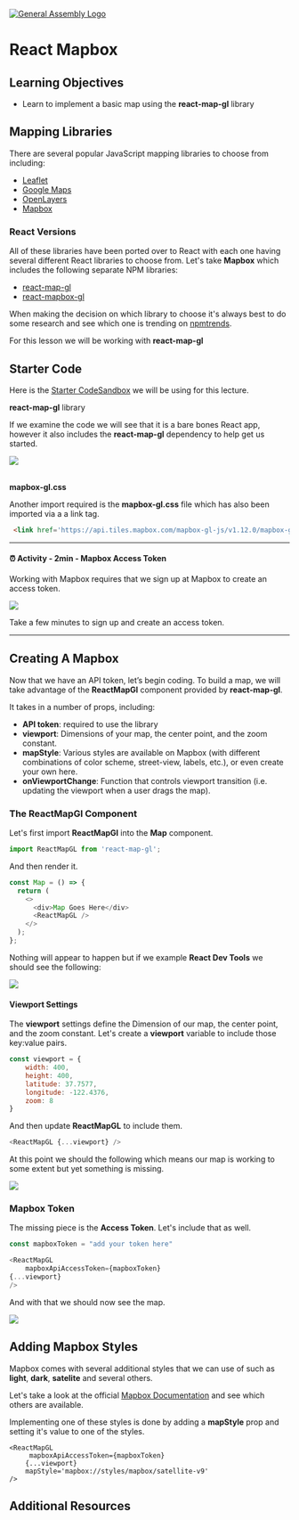 [![General Assembly Logo](https://camo.githubusercontent.com/1a91b05b8f4d44b5bbfb83abac2b0996d8e26c92/687474703a2f2f692e696d6775722e636f6d2f6b6538555354712e706e67)](https://generalassemb.ly/education/web-development-immersive)

# React Mapbox

## Learning Objectives

- Learn to implement a basic map using the **react-map-gl** library


## Mapping Libraries

There are several popular JavaScript mapping libraries to choose from including:

- [Leaflet](https://leafletjs.com/)
- [Google Maps](https://cloud.google.com/maps-platform)
- [OpenLayers](https://openlayers.org/)
- [Mapbox](https://www.mapbox.com/)


### React Versions

All of these libraries have been ported over to React with each one having several different React libraries to choose from.  Let's take **Mapbox** which includes the following separate NPM libraries:

- [react-map-gl](https://github.com/visgl/react-map-gl)
- [react-mapbox-gl](https://github.com/alex3165/react-mapbox-gl)

When making the decision on which library to choose it's always best to do some research and see which one is trending on [npmtrends](https://www.npmtrends.com/mapbox-gl-vs-react-map-gl-vs-react-mapbox-gl).

For this lesson we will be working with **react-map-gl**


## Starter Code

Here is the [Starter CodeSandbox](https://codesandbox.io/s/rctr-mapbox-starter-2hden?file=/src/App.js) we will be using for this lecture.

**react-map-gl** library

If we examine the code we will see that it is a bare bones React app, however it also includes the **react-map-gl** dependency to help get us started.  

<img src="https://i.imgur.com/Yj0Cozl.png">

<br>
<br>

**mapbox-gl.css** 

Another import required is the **mapbox-gl.css** file which has also been imported via a a link tag. 

```html
 <link href='https://api.tiles.mapbox.com/mapbox-gl-js/v1.12.0/mapbox-gl.css'>
```

<hr>

#### <g-emoji class="g-emoji" alias="alarm_clock" fallback-src="https://github.githubassets.com/images/icons/emoji/unicode/23f0.png">⏰</g-emoji> Activity - 2min - Mapbox Access Token

Working with Mapbox requires that we sign up at Mapbox to create an access token.  

<img src="https://i.imgur.com/tgJQybC.png">

Take a few minutes to sign up and create an access token. 

<hr>

## Creating A Mapbox 

Now that we have an API token, let’s begin coding. To build a map, we will take advantage of the **ReactMapGl** component provided by **react-map-gl**. 

It takes in a number of props, including:

- **API token**: required to use the library
- **viewport**: Dimensions of your map, the center point, and the zoom constant.
- **mapStyle**: Various styles are available on Mapbox (with different combinations of color scheme, street-view, labels, etc.), or even create your own here.
- **onViewportChange**: Function that controls viewport transition (i.e. updating the viewport when a user drags the map).

### The ReactMapGl Component

Let's first import **ReactMapGl** into the **Map** component.


```js
import ReactMapGL from 'react-map-gl';
```

And then render it. 

```js
const Map = () => {
  return (
    <>
      <div>Map Goes Here</div>
      <ReactMapGL />
    </>
  );
};
```

Nothing will appear to happen but if we example **React Dev Tools** we should see the following: 

<img src="https://i.imgur.com/Br2T7qC.png">

#### Viewport Settings

The **viewport** settings define the Dimension of our map, the center point, and the zoom constant. Let's create a **viewport** variable to include those key:value pairs.

```js
const viewport = {
    width: 400,
    height: 400,
    latitude: 37.7577,
    longitude: -122.4376,
    zoom: 8
}
```

And then update **ReactMapGL** to include them. 

```js
<ReactMapGL {...viewport} />
```

At this point we should the following which means our map is working to some extent but yet something is missing. 

<img src="https://i.imgur.com/4hh5m9g.png">

### Mapbox Token

The missing piece is the **Access Token**. Let's include that as well. 

```js
const mapboxToken = "add your token here"

<ReactMapGL 
    mapboxApiAccessToken={mapboxToken}
{...viewport} 
/>
```

And with that we should now see the map. 

<img src="https://i.imgur.com/2GmixR0.png">

## Adding Mapbox Styles 

Mapbox comes with several additional styles that we can use of such as **light**, **dark**, **satelite** and several others. 

Let's take a look at the official [Mapbox Documentation](https://docs.mapbox.com/api/maps/styles/) and see which others are available. 

Implementing one of these styles is done by adding a **mapStyle** prop and setting it's value to one of the styles. 

```
<ReactMapGL 
     mapboxApiAccessToken={mapboxToken}
    {...viewport} 
    mapStyle='mapbox://styles/mapbox/satellite-v9'
/>
```


## Additional Resources
